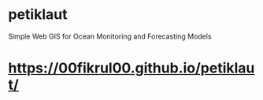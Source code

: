 # petiklaut
Simple Web GIS for Ocean Monitoring and Forecasting Models

# https://00fikrul00.github.io/petiklaut/
